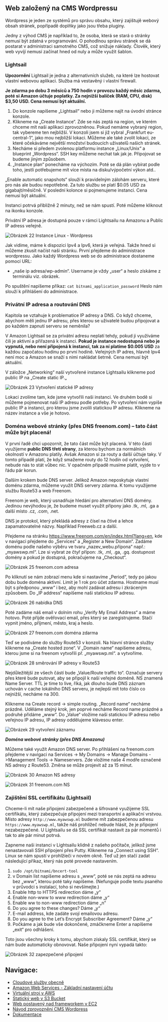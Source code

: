 ## Web založený na CMS Wordpressu

Wordpress je jeden ze systémů pro správu obsahu, který zajištujě webový obsah stránek, popřípadě doplňky jako jsou třeba pluginy.

Jedny z výhod CMS je například to, že osoba, která se stará o stránky nemusí být zdatná v programování. O pohodlnou správu stránek se dá postarat v administraci samotného CMS, což snižuje náklady. Člověk, který web vyvíjí nemusí začínat hned od nuly a může využít šablon.
 
### Lightsail
**Upozornění**
Lightsail je jedna z alternativních služeb, na které lze hostovat vlastní webovou aplikaci. Služba má vestavěný i vlastní firewall. 

**Je zdarma po dobu 3 měsíců a 750 hodin v provozu každý měsíc zdarma, poté si Amazon účtuje poplatky. Za nejnižší balíček (RAM, CPU, disk) $3,50 USD. Cena nemusí být aktuální.**

1. Do konzole napíšeme „Lightsail“ nebo ji můžeme najít na úvodní stránce konzole. 
2. Klikneme na „Create Instance“. Zde se nás zeptá na region, ve kterém chceme mít naši aplikaci zprovozněnou. Pokud nemáme vybraný region, tak vybereme ten nejbližší. V konzoli jsem si již vybral „Frankfurt eu-central-1“, jako mou nejbližší lokaci. Můžeme ale také zvolit lokaci, ze které očekáváme největší množství budoucích uživatelů našich stránek.
3. Necháme si předem zvolenou platformu instance „Linux/Unix“ a blueprint „Wordpress“. SSH key můžeme nechat tak jak je. Připojovat se budeme jiným způsobem. 
4. „Instance plan“ ponecháme na výchozím. Poté se dá plán vybírat podle toho, jestli potřebujeme mít více místa na disku/výpočetní výkon atd..

„Enable automatic snapshots“ slouží k pravidelným zálohám serveru, které pro nás ale budou nepotřebné. Za tuto službu se platí $0.05 USD za gigabajt/měsíčně. V poslední kolonce si pojmenujeme instanci. Cena nemusí být aktuální.

Instanci potrvá přibližně  2 minuty, než se nám spustí. Poté můžeme kliknout na ikonku konzole.

Privátní IP adresa je dostupná pouze v rámci Lightsailu na Amazonu a Public IP adress veřejně.

![Obrázek 22 Instance Linux - Wordpress](img/wordpress.png)

Jak vidíme, máme k dispozici Ipv4 a Ipv6, která je veřejná. Takže hned si můžeme zkusit načíst naši stránku. První přejdeme do administrace wordpressu. Jako každý Wordpress web se do administrace dostaneme pomocí URL:
- „naše ip adresa/wp-admin“.  Username je vždy „user“ a heslo získáme z terminálu viz. obrázek.

Po spuštění napíšeme příkaz: `cat bitnami_application_password` Heslo nám slouží k přihlášení do administrace.

### Privátní IP adresa a routování DNS

Kapitola se vztahuje k problematice IP adresy a DNS. Co když chceme, abychom měli jednu IP adresu, přes kterou se uživatelé budou připojovat a po každém zapnutí serveru se neměnila?

V Amazon Lightsail se za privátní adresu neplatí tehdy, pokud ji využíváme čili je aktivní a přiřazená k instanci. **Pokud je instance nedostupná nebo je vypnutá, nebo není připojená k instanci, tak za ní platíme $0.005 USD** za každou započatou hodinu po první hodině. Veřejných IP adres, hlavně Ipv4 není moc a Amazon se snaží s nimi nakládat šetrně. Cena nemusí být aktuální.

V záložce „Networking“ naší vytvořené instance Lightsailu klikneme pod public IP na „Create static IP.„

![Obrázek 23 Vytvoření statické IP adresy](img/vytvoreni_static_ip.png)

Lokaci zvolíme tam, kde jsme vytvořili naši instanci. Ve druhém bodě si můžeme pojmenovat naši IP adresu podle potřeby. Po vytvoření nám vypíše public IP a instanci, pro kterou jsme zvolili statickou IP adresu. Klikneme na název instance a vše je hotovo.

### Doména webové stránky (přes DNS freenom.com) – tato část může být placená!

V první řadě chci upozornit, že tato část může být placená. V této části využijeme **public DNS třetí strany**, za kterou bychom za normálních okolností v Amazonu platily. Avšak Amazon si za routy a další účtuje taky. V tomto případě platí, že když smažeme routy do 12 hodin od vytvoření, nebude nás to stát vůbec nic. V opačném případě musíme platit, vyjde to v řádu pár korun.

Dalším krokem bude DNS server. Jelikož Amazon neposkytuje vlastní doménu zdarma, můžeme využít DNS servery zdarma. K tomu využijeme službu Route53 a web Freenom.

Freenom je web, který usnadňuje hledání pro alternativní DNS domény. Jedinou nevýhodou je, že budeme muset využít přípony jako .tk, .ml, .ga a další místo .cz, .com, .net.

DNS je protokol, který překládá adresy z čísel na čtivé a lehce zapamatovatelné názvy. Například Freeweb.cz a další.

Přejdeme na stránku https://www.freenom.com/en/index.html?lang=en, kde v navigaci přejdeme do „Services“ a „Register a New Domain“. Zadáme doménu podle našeho výběru ve tvaru „nazev_webu.přípona“ např.: „myawswp.ml“. Lze si vybrat ze čtyř přípon: .tk, .ml, .ga, .gq. dostupnost domény a pokud je dostupná, pokračujeme na „Checkout“.

![Obrázek 25 freenom.com adresa](img/freenom_adresa.png)

Po kliknutí se nám zobrazí  menu kde si nastavíme „Period“, tedy po jakou dobu bude doména aktivní. Limit je 1 rok pro účet zdarma. Hostname musí být s předponou „www“ i bez, aby mohl zadávat adresu i zkráceným způsobem. Do „IP address“ napíšeme naši statickou IP adresu.

![Obrázek 26 nabídka DNS](img/nabidka_dns.png)

Poté zadáme náš email v dolním rohu „Verify My Email Address“ a máme hotovo. Poté přijde ověřovací email, přes který se zaregistrujeme. Stačí vypnit jméno, příjmení, město, kraj a heslo.

![Obrázek 27 freenom.com doména zdarma](img/domena_zdarma.png)

Teď se podíváme do služby Route53 v konzoli. 	Na hlavní stránce služby klikneme na „Create hosted zone“. V „Domain name“ napíšeme adresu, kterou jsme si na freenom vytvořili př. „myawswp.ml“. a vytvoříme.

![Obrázek 28 směrování IP adresy v Route53](img/tabulka_route53.png)

Nejdůležitější ze všech částí bude „Value/Route traffic to“. Označuje servery přes které bude putovat, aby se připojil k naší veřejné doméně. NS znamená Name Server. TTL je time to live, říká, jak dlouho bude DNS záznam uchován v cache lokálního DNS serveru, je nejlepší mít toto číslo co nejnižší, necháme na 300.

Klikneme na Create record -> simple routing. „Record name“ necháme prázdné. Uděláme stejný krok, jen poprvé necháme Record name prázdné a podruhé přidáme „www“. Do „Value“ vložíme naši statickou IP adresu nebo veřejnou IP adresu, IP adresy oddělujeme klávesou enter. 

![Obrázek 29 vytvoření záznamu](img/vytvoreni_zaznamu.png)

***Doména webové stránky (přes DNS Amazonu)***

Můžeme také využít Amazon DNS server. Po přihlášení na freenom.com přejdeme v navigaci na Services -> My Domains -> Manage Domains ->Management Tools -> Nameservers. Zde vložíme naše 4 modře označené NS adresy z Route53. Změna se může projevit až za 15 minut.

![Obrázek 30 Amazon NS adresy](img/NS_adresy.png)

![Obrázek 31 freenom.com NS](img/freenom_ns.png)

### Zajištění SSL certifikátu (Lightsail)
Chceme-li mít naše připojení zabezpečené a šifrované využijeme SSL certifikátu, který zabezpečuje připojení mezi transportní a aplikační vrstvou. Místo adresy `http://www.myawswp.ml` budeme mít zabezpečenou adresu `https://www.myawswp.ml`, takže náš prohlížeč nebude hlásit, že je připojení nezabezpečené. U Lightsailu se dá SSL certifikát nastavit za pár momentů i tak to ale pár minut potrvá.

Zapneme naši instanci v Lightsailu klidně z našeho počítače, jelikož jsme nenastavovali SSH připojení přes Putty. Klikneme na „Connect using SSH“. Linux se nám spustí v prohlžíeči v novém okně. Teď už jen stačí zadat následující příkaz, který nás poté provede nastavením.

1.	`sudo /opt/bitnami/bncert-tool`
2.	v Domain list napíšeme adresu s „www“, poté se nás zeptá na adresu bez „www“, kterou poté taky napíšeme. (Nefunguje podle textu psaného v průvodci s instalací, toho si nevšímejte.)
3.	Enable http to HTTPS redirection dáme „y“
4.	Enable non-www to www redirection dáme „y“
5.	Enable ww to non-www redirection dáme „n“
6.	Do you agree to these changes? Dáme „y“
7.	E-mail address, kde zadáte svojí emailovou adresu.
8.	Do you agree to the Let’s Encrypt Subscriber Agreement? Dáme „y“
9.	Počkáme a jak bude vše dokončené, zmáčkneme Enter a napíšeme „exit“ pro odhlášení.

Toto jsou všechny kroky k tomu, abychom získaly SSL certifikát, který se nám bude automaticky obnovovat. Naše připojení nyní vypadá takto:

![Obrázek 32 zapezpečené připojení](img/zabezpecene_pripojeni.png)

## Navigace:
  - [Cloudové služby obecně](Cloudove_sluzby_obecne.md)
  - [Amazon Web Services - Základní nastavení účtu](AWS_nastaveni.md)
  - [Virtuální stroj v AWS](AWS_navod_VM.md)
  - [Statický web v S3 Bucket](AWS_navod_static_website.md)
  - [Web postavený nad frameworkem v EC2](AWS_navod4_CI4_web.md)
  - [Návod zprovoznění CMS Wordpress](AWS_navod_wordpress.md)
  - [Dokumentace](docs/Dokumentace.doc)